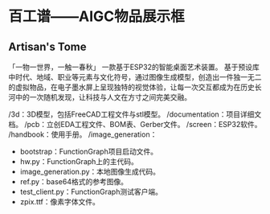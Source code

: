 # 百工谱——AIGC物品展示框
## Artisan's Tome

「一物一世界，一触一春秋」
一款基于ESP32的智能桌面艺术装置。
基于预设库中时代、地域、职业等元素与文化符号，通过图像生成模型，创造出一件独一无二的虚拟物品，在电子墨水屏上呈现独特的视觉体验，让每一次交互都成为在历史长河中的一次随机发现，让科技与人文在方寸之间完美交融。

/3d：3D模型，包括FreeCAD工程文件与stl模型。
/documentation：项目详细文档。
/pcb：立创EDA工程文件、BOM表、Gerber文件。
/screen：ESP32软件。
/handbook：使用手册。
/image_generation：
 - bootstrap：FunctionGraph项目启动文件。
 - hw.py：FunctionGraph上的主代码。
 - image_generation.py：本地图像生成代码。
 - ref.py：base64格式的参考图像。
 - test_client.py：FunctionGraph测试客户端。
 - zpix.ttf：像素字体文件。